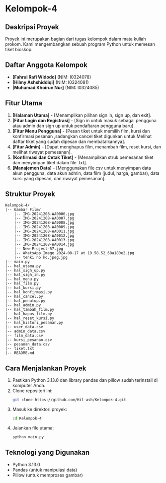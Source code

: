 # Kelompok-4

## Deskripsi Proyek
Proyek ini merupakan bagian dari tugas kelompok dalam mata kuliah prokom. Kami mengembangkan sebuah program Python untuk memesan tiket bioskop.

## Daftar Anggota Kelompok
- **[Fahrul Rafi Widodo]** (NIM: I0324078)
- **[Hilmy Ashshiddiqi]** (NIM: I0324081)
- **[Muhamad Khoirun Nur]** (NIM: I0324085)

## Fitur Utama
1. **[Halaman Utama]** - [Menampilkan pilihan sign in, sign up, dan exit].
2. **[Fitur Login dan Registrasi]** - [Sign in untuk masuk sebagai pengguna atau admin dan sign up untuk pendaftaran pengguna baru].
3. **[Fitur Menu Pengguna]** - [Pesan tiket untuk memilih film, kursi dan konfirmasi pesanan ,sadangkan cancel tiket digunkan untuk Melihat daftar tiket yang sudah dipesan dan membatalkannya].
4. **[Fitur Admin]** - [Dapat menghapus film, menambah film, reset kursi, dan melihat riwayat pemesanan].
5. **[Konfirmasi dan Cetak Tiket]** - [Menampilkan struk pemesanan tiket dan menyimpan tiket dalam file .txt].
6. **[Manajemen Data]** - [Menggunakan file csv untuk menyimpan data akun pengguna, data akun admin, data film (judul, harga, gambar), data kursi yang dipesan, dan riwayat pemesanan].

## Struktur Proyek
```
Kelompok-4/
|-- Gambar Film/
    |-- IMG-20241208-WA0006.jpg
    |-- IMG-20241208-WA0007.jpg
    |-- IMG-20241208-WA0008.jpg
    |-- IMG-20241208-WA0009.jpg
    |-- IMG-20241208-WA0011.jpg
    |-- IMG-20241208-WA0012.jpg
    |-- IMG-20241208-WA0013.jpg
    |-- IMG-20241208-WA0014.jpg
    |-- New-Project-57.jpg
    |-- WhatsApp Image 2024-08-17 at 19.58.52_68a180e2.jpg
    |-- tenki no ko.jpeg.jpg
|-- main.py
|-- hal_utama.py
|-- hal_sigh_up.py
|-- hal_sigh_in.py
|-- hal_menu.py
|-- hal_film.py
|-- hal_kursi.py
|-- hal_konfirmasi.py
|-- hal_cancel.py
|-- hal_penutup.py
|-- hal_admin.py
|-- hal_tambah_film.py
|-- hal_hapus_film.py
|-- hal_reset_kursi.py
|-- hal_histori_pesanan.py
|-- user_data.csv
|-- admin_data.csv
|-- film_data.csv
|-- kursi_pesanan.csv
|-- pesanan_data.csv
|-- tiket.txt
|-- README.md
```

## Cara Menjalankan Proyek
1. Pastikan Python 3.13.0 dan library pandas dan pillow sudah terinstall di komputer Anda.
2. Clone repositori ini:
   ```bash
   git clone https://github.com/Hil-ash/Kelompok-4.git
   ```
3. Masuk ke direktori proyek:
   ```bash
   cd Kelompok-4
   ```
4. Jalankan file utama:
   ```bash
   python main.py
   ```

## Teknologi yang Digunakan
- Python 3.13.0
- Pandas (untuk manipulasi data)
- Pillow (untuk memproses gambar)



